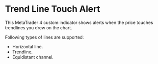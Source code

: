 # Trend Line Touch Alert

This MetaTrader 4 custom indicator
shows alerts when the price touches trendlines you drew on the chart.

Following types of lines are supported:
* Horizontal line.
* Trendline.
* Equidistant channel.

